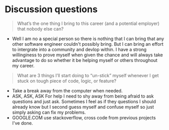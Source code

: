 # Discussion questions

> What’s the one thing I bring to this career (and a potential employer) that nobody else can?
- Well I am no a special person so there is nothing that I can bring that any other software engineer couldn't possibly bring. But I can bring an effort to intergrate into a community and devlop within. I have a strong willinginess to prove myself when given the chance and will always take advantage to do so whether it be helping myself or others throughout my career. 


> What are 3 things I’ll start doing to “un-stick” myself whenever I get stuck on tough piece of code, logic, or feature?

- Take a break away from the computer when needed.
- ASK, ASK, ASK For help I need to shy away from being afraid to ask questions and just ask. Sometimes I feel as if they questions I should already know but I second guess myself and confuse myself so just simply asking can fix my problems.
- GOOGLE.COM use stackoverflow, cross code from previous projects I've done.